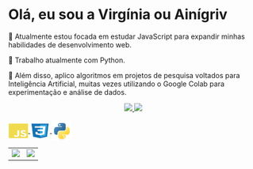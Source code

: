 # Olá, eu sou a Virgínia ou Ainígriv

🌱 Atualmente estou focada em estudar JavaScript para expandir minhas habilidades de desenvolvimento web.

🔭 Trabalho atualmente com Python.

🧠 Além disso, aplico algoritmos em projetos de pesquisa voltados para Inteligência Artificial, muitas vezes utilizando o Google Colab para experimentação e análise de dados.


<div align="center">
  <a href="https://github.com/4inigriv">
  <img height="180em" src="https://github-readme-stats.vercel.app/api?username=4inigriv&show_icons=true&theme=dark&include_all_commits=true&count_private=true"/>
  <img height="180em" src="https://github-readme-stats.vercel.app/api/top-langs/?username=4inigriv&layout=compact&langs_count=7&theme=dark"/>
</div>
<div style="display: inline_block"><br>
  <img align="center" alt="4inirgriv-Js" height="30" width="40" src="https://raw.githubusercontent.com/devicons/devicon/master/icons/javascript/javascript-plain.svg">
  
  <img align="center" alt="4inirgriv-CSS" height="30" width="40" src="https://raw.githubusercontent.com/devicons/devicon/master/icons/css3/css3-original.svg">
    
  <img align="center" alt="4inirgriv-Python" height="40" width="40" src="https://raw.githubusercontent.com/devicons/devicon/master/icons/python/python-original.svg">
    
</div>


<table>
 <tr>
  <td><a href="mailto:lownialore.contato@gmail.com"><img src="https://img.shields.io/badge/-Gmail-%23333?style=for-the-badge&logo=gmail&logoColor=white" target="_blank"></a></td>
  <td><a href="https://medium.com/@lownialore/about"><img src="https://img.shields.io/badge/-Medium-%23000000?style=for-the-badge&logo=medium&logoColor=white" target="_blank"></a></td>
 </tr>
</table>

